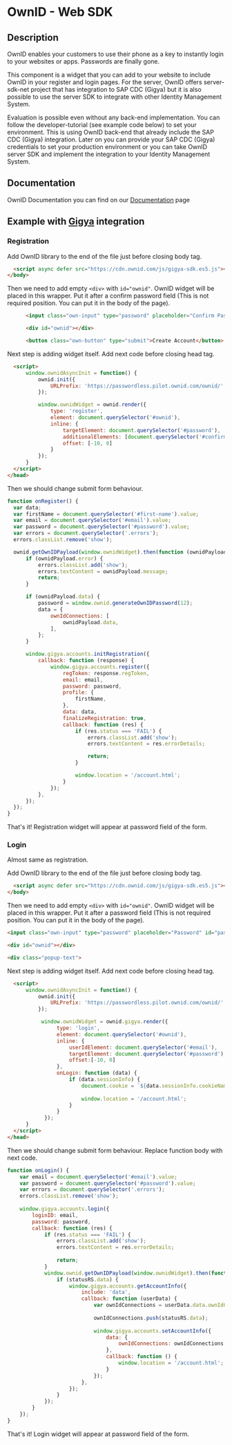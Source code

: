 # OwnID - Web SDK

## Description
OwnID enables your customers to use their phone as a key to instantly login to your websites or apps. Passwords are finally gone.

This component is a widget that you can add to your website to include OwnID in your register and login pages. For the server, OwnID offers server-sdk-net project that has integration to SAP CDC (Gigya) but it is also possible to use the server SDK to integrate with other Identity Management System. 

Evaluation is possible even without any back-end implementation. You can follow the developer-tutorial (see example code below) to set your environment. This is using OwnID back-end that already include the SAP CDC (Gigya) integration. Later on you can provide your SAP CDC (Gigya) credentials to set your production environment or you can take OwnID server SDK and implement the integration to your Identity Management System.


## Documentation

OwnID Documentation you can find on our [Documentation](https://docs.ownid.com) page

## Example with [Gigya](https://gigya.com) integration
### Registration

Add OwnID library to the end of the file just before closing body tag.

```html
  <script async defer src="https://cdn.ownid.com/js/gigya-sdk.es5.js"></script>
</body>
```

Then we need to add empty `<div>` with `id="ownid"`. OwnID widget will be placed in this wrapper. Put it after a confirm password field (This is not required position.
You can put it in the body of the page). 

```html
      <input class="own-input" type="password" placeholder="Confirm Password" id="confirm-password">

      <div id="ownid"></div>

      <button class="own-button" type="submit">Create Account</button>
```

Next step is adding widget itself. Add next code before closing head tag.

```html
  <script>
      window.ownidAsyncInit = function() {
          ownid.init({
              URLPrefix: 'https://passwordless.pilot.ownid.com/ownid/'
          });

          window.ownidWidget = ownid.render({
              type: 'register',
              element: document.querySelector('#ownid'),
              inline: {
                  targetElement: document.querySelector('#password'),
                  additionalElements: [document.querySelector('#confirm-password')],
                  offset: [-10, 0]
              }
          });
      }
  </script>
</head>
```

Then we should change submit form behaviour. 

```js
function onRegister() {
  var data;
  var firstName = document.querySelector('#first-name').value;
  var email = document.querySelector('#email').value;
  var password = document.querySelector('#password').value;
  var errors = document.querySelector('.errors');
  errors.classList.remove('show');

  ownid.getOwnIDPayload(window.ownidWidget).then(function (ownidPayload) {
      if (ownidPayload.error) {
          errors.classList.add('show');
          errors.textContent = ownidPayload.message;
          return;
      }

      if (ownidPayload.data) {
          password = window.ownid.generateOwnIDPassword(12);
          data = {
              ownIdConnections: [
                  ownidPayload.data,
              ],
          };
      }

      window.gigya.accounts.initRegistration({
          callback: function (response) {
              window.gigya.accounts.register({
                  regToken: response.regToken,
                  email: email,
                  password: password,
                  profile: {
                      firstName,
                  },
                  data: data,
                  finalizeRegistration: true,
                  callback: function (res) {
                      if (res.status === 'FAIL') {
                          errors.classList.add('show');
                          errors.textContent = res.errorDetails;

                          return;
                      }

                      window.location = '/account.html';
                  }
              });
          },
      });
  });
}
```

That's it! Registration widget will appear at password field of the form.

### Login
Almost same as registration. 

Add OwnID library to the end of the file just before closing body tag.

```html
  <script async defer src="https://cdn.ownid.com/js/gigya-sdk.es5.js"></script>
</body>
```

Then we need to add empty `<div>` with `id="ownid"`. OwnID widget will be placed in this wrapper. Put it after a password field
(This is not required position. You can put it in the body of the page). 

```html
<input class="own-input" type="password" placeholder="Password" id="password">

<div id="ownid"></div>

<div class="popup-text">
```

Next step is adding widget itself. Add next code before closing head tag.

```html
  <script>
      window.ownidAsyncInit = function() {
          ownid.init({
              URLPrefix: 'https://passwordless.pilot.ownid.com/ownid/'
          });

           window.ownidWidget = ownid.gigya.render({
                type: 'login',
                element: document.querySelector('#ownid'),
                inline: {
                    userIdElement: document.querySelector('#email'),
                    targetElement: document.querySelector('#password'),
                    offset:[-10, 0]
                },
                onLogin: function (data) {
                    if (data.sessionInfo) {
                        document.cookie = `${data.sessionInfo.cookieName}=${data.sessionInfo.cookieValue}; path=/`;
  
                        window.location = '/account.html';
                    }
                }
            });
      }
  </script>
</head>
```

Then we should change submit form behaviour. 
Replace function body with next code.

```js
function onLogin() {
    var email = document.querySelector('#email').value;
    var password = document.querySelector('#password').value;
    var errors = document.querySelector('.errors');
    errors.classList.remove('show');
    
    window.gigya.accounts.login({
        loginID: email,
        password: password,
        callback: function (res) {
            if (res.status === 'FAIL') {
                errors.classList.add('show');
                errors.textContent = res.errorDetails;
    
                return;
            }
            window.ownid.getOwnIDPayload(window.ownidWidget).then(function (statusRS) {
                if (statusRS.data) {
                    window.gigya.accounts.getAccountInfo({
                        include: 'data',
                        callback: function (userData) {
                            var ownIdConnections = userData.data.ownIdConnections || [];
    
                            ownIdConnections.push(statusRS.data);
    
                            window.gigya.accounts.setAccountInfo({
                                data: {
                                    ownIdConnections: ownIdConnections
                                },
                                callback: function () {
                                    window.location = '/account.html';
                                }
                            });
                        },
                    });
                }
            });
        }
    });
}
```

That's it! Login widget will appear at password field of the form.

